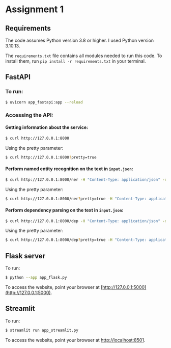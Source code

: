 # Assignment 1

## Requirements

The code assumes Python version 3.8 or higher. I used Python version 3.10.13.

The `requirements.txt` file contains all modules needed to run this code. To install them, run `pip install -r requirements.txt` in your terminal.


## FastAPI

### To run:

```bash
$ uvicorn app_fastapi:app --reload
```

### Accessing the API:

#### Getting information about the service:
```bash
$ curl http://127.0.0.1:8000
```

Using the pretty parameter:
```bash
$ curl http://127.0.0.1:8000?pretty=true
```

#### Perform named entity recognition on the text in `input.json`:

```bash
$ curl http://127.0.0.1:8000/ner -H "Content-Type: application/json" -d@input.json
```

Using the pretty parameter:
```bash
$ curl http://127.0.0.1:8000/ner?pretty=true -H "Content-Type: application/json" -d@input.json
```

#### Perform dependency parsing on the text in `input.json`:

```bash
$ curl http://127.0.0.1:8000/dep -H "Content-Type: application/json" -d@input.json
```

Using the pretty parameter:
```bash
$ curl http://127.0.0.1:8000/dep?pretty=true -H "Content-Type: application/json" -d@input.json
```


## Flask server

To run:

```bash
$ python --app app_flask.py
```

To access the website, point your browser at [http://127.0.0.1:5000](http://127.0.0.1:5000).

## Streamlit

To run:

```bash
$ streamlit run app_streamlit.py
```

To access the website, point your browser at [http://localhost:8501](http://localhost:8501).